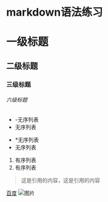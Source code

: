 # markdown语法练习
# 一级标题
## 二级标题
### 三级标题
###### 六级标题
- -无序列表
- 无序列表
* *无序列表
* 无序列表
1. 有序列表
1. 有序列表
> 这是引用的内容，这是引用的内容 

[百度](http://www.baidu.com)
![图片](http://d.hiphotos.baidu.com/image/pic/item/78310a55b319ebc48cfef5018926cffc1f1716a7.jpg)

